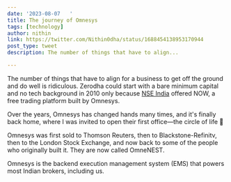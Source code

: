 ```yaml
---
date: '2023-08-07	'
title: The journey of Omnesys
tags: [technology]
author: nithin
link: https://twitter.com/Nithin0dha/status/1688454138953170944
post_type: tweet
description: The number of things that have to align...

---
```


The number of things that have to align for a business to get off the ground and do well is ridiculous. Zerodha could start with a bare minimum capital and no tech background in 2010 only because [NSE India](https://twitter.com/NSEIndia) offered NOW, a free trading platform built by Omnesys.

Over the years, Omnesys has changed hands many times, and it's finally back home, where I was invited to open their first office—the circle of life 😬

Omnesys was first sold to Thomson Reuters, then to Blackstone-Refinitv, then to the London Stock Exchange, and now back to some of the people who originally built it. They are now called OmneNEST.

Omnesys is the backend execution management system (EMS) that powers most Indian brokers, including us.
